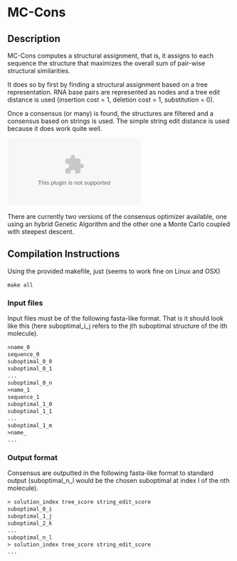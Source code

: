 # MC-Cons


## Description

MC-Cons computes a structural assignment, that is, it assigns to each sequence
the structure that maximizes the overall sum of pair-wise structural
similarities.


It does so by first by finding a structural assignment based on a tree
representation.
RNA base pairs are represented as nodes and a tree edit distance is used
(insertion cost = 1, deletion cost = 1, substitution = 0).

Once a consensus (or many) is found, the structures are filtered and a
consensus based on strings is used.
The simple string edit distance is used because it does work quite well.


![](doc/figs/mccons_flowchart.eps)


There are currently two versions of the consensus optimizer available,
one using an hybrid Genetic Algorithm and the other one a Monte Carlo
coupled with steepest descent.


## Compilation Instructions

Using the provided makefile, just (seems to work fine on Linux and OSX)

```
make all
```


### Input files

Input files must be of the following fasta-like format.
That is it should look like this (here suboptimal\_i\_j
refers to the jth suboptimal structure of the ith molecule).

    >name_0
    sequence_0
    suboptimal_0_0
    suboptimal_0_1
    ...
    suboptimal_0_n
    >name_1
    sequence_1
    suboptimal_1_0
    suboptimal_1_1
    ...
    suboptimal_1_m
    >name_
    ...


### Output format

Consensus are outputted in the following fasta-like format to standard
output (suboptimal\_n\_l would be the chosen suboptimal at index l of
the nth molecule).

    > solution_index tree_score string_edit_score
    suboptimal_0_i
    suboptimal_1_j
    suboptimal_2_k
    ...
    suboptimal_n_l
    > solution_index tree_score string_edit_score
    ...

